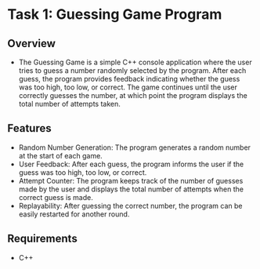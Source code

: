 # Task 1: Guessing Game Program
## Overview
- The Guessing Game is a simple C++ console application where the user tries to guess a number randomly selected by the program. After each guess, the program provides feedback indicating whether the guess was too high, too low, or correct. The game continues until the user correctly guesses the number, at which point the program displays the total number of attempts taken.

## Features
- Random Number Generation: The program generates a random number at the start of each game.
- User Feedback: After each guess, the program informs the user if the guess was too high, too low, or correct.
- Attempt Counter: The program keeps track of the number of guesses made by the user and displays the total number of attempts when the correct guess is made.
- Replayability: After guessing the correct number, the program can be easily restarted for another round.

## Requirements
- C++
